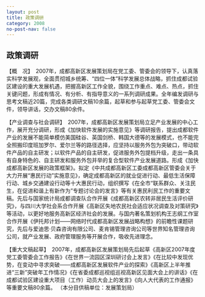 ```yaml
---
layout: post
title: 政策调研
category: 2008
no-post-nav: false
---
```


##  政策调研

【概　况】　2007年，成都高新区发展策划局在党工委、管委会的领导下，认真落实科学发展观，全面贯彻城乡统筹、“四位一体”科学发展总体战略，抓住成都试验区建设的重大发展机遇，把握高新区工作全貌，围绕工作重点、难点、热点，抓住关键问题，形成有情况、有分析、有指导意义的一系列调研成果。全年编发调研与思考文稿近20篇，完成各类调研文稿10余篇，起草和参与起草党工委、管委会文件，领导讲话，交办文稿80余件。
 
【产业调查与社会调研】　2007年，成都高新区发展策划局立足产业发展的中心工作，展开充分调研，形成《加快软件发展的实施意见》等调研报告，提出成都软件产业的发展不能简单模仿美国硅谷、英国剑桥、韩国大德等的发展模式，也不能完全照搬印度班加罗尔、爱尔兰等的路径选择，应坚持以服务外包为突破口，带动软件产品的自主研发；以软件产品的自主研发，促进服务外包提档升级，走出一条具有自身特色的、自主研发和服务外包并举的复合型软件产业发展道路。形成《加快成都高新区发展的政策框架》。拟定《中共成都高新区工委成都高新区管委会关于大力开展“惠民行动”实施意见》，确定成都高新区的就业促进行动、最低生活保障行动、城乡交通建设行动等十大惠民行动，组织撰写《在全市“联系群众、关注民生，在促进和谐上有新作为”专题讨论会的发言》等有关惠民利民工作的重要文稿。先后与国家统计局成都调查队合作开展《成都高新区农转非居民生活评价研究》，与四川大学社会系合作开展《高新区失地农民社会适应状况调查及对策研究》等活动，以更好地服务高新区经济社会的发展。与国内著名策划机构王志纲工作室合作开展《伊托邦计划——网络时代成都高新区发展战略构想》的前瞻性课题研究，先后与爱迪思·贝森咨询有限公司、麦肯锡管理咨询公司等世界知名管理咨询公司，就产业发展、政府管理服务等开展合作，吸收先进理念。
 
【重大文稿起草】　2007年，成都高新区发展策划局先后起草《高新区2007年度党工委管委会工作报告》《在世界一流园区深圳研讨会上发言》《在比较中发现优势，在变动中寻求突破——成都高新区发展软件产业的探索》《高新区上半年推进“三新”突破年工作情况》《在省委成都巡视组巡视高新区见面大会上的讲话》《在成都试验区建设重大项目（工作）动员大会上的发言》《向人大代表的工作通报》等重要文稿80余篇。
（本分目供稿单位：发展策划局）
 